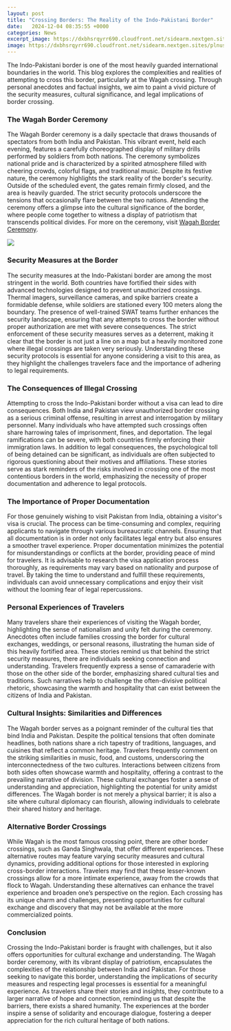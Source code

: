 ```yaml
---
layout: post
title: "Crossing Borders: The Reality of the Indo-Pakistani Border"
date:   2024-12-04 08:35:55 +0000
categories: News
excerpt_image: https://dxbhsrqyrr690.cloudfront.net/sidearm.nextgen.sites/plnusealions.com/images/responsive_2023/default_image.png
image: https://dxbhsrqyrr690.cloudfront.net/sidearm.nextgen.sites/plnusealions.com/images/responsive_2023/default_image.png
---
```


The Indo-Pakistani border is one of the most heavily guarded international boundaries in the world. This blog explores the complexities and realities of attempting to cross this border, particularly at the Wagah crossing. Through personal anecdotes and factual insights, we aim to paint a vivid picture of the security measures, cultural significance, and legal implications of border crossing.
### The Wagah Border Ceremony
The Wagah Border ceremony is a daily spectacle that draws thousands of spectators from both India and Pakistan. This vibrant event, held each evening, features a carefully choreographed display of military drills performed by soldiers from both nations. The ceremony symbolizes national pride and is characterized by a spirited atmosphere filled with cheering crowds, colorful flags, and traditional music. 
Despite its festive nature, the ceremony highlights the stark reality of the border's security. Outside of the scheduled event, the gates remain firmly closed, and the area is heavily guarded. The strict security protocols underscore the tensions that occasionally flare between the two nations. Attending the ceremony offers a glimpse into the cultural significance of the border, where people come together to witness a display of patriotism that transcends political divides. 
For more on the ceremony, visit [Wagah Border Ceremony](https://more.io.vn/en/Wagah).

![](https://dxbhsrqyrr690.cloudfront.net/sidearm.nextgen.sites/plnusealions.com/images/responsive_2023/default_image.png)
### Security Measures at the Border
The security measures at the Indo-Pakistani border are among the most stringent in the world. Both countries have fortified their sides with advanced technologies designed to prevent unauthorized crossings. Thermal imagers, surveillance cameras, and spike barriers create a formidable defense, while soldiers are stationed every 100 meters along the boundary. 
The presence of well-trained SWAT teams further enhances the security landscape, ensuring that any attempts to cross the border without proper authorization are met with severe consequences. The strict enforcement of these security measures serves as a deterrent, making it clear that the border is not just a line on a map but a heavily monitored zone where illegal crossings are taken very seriously. 
Understanding these security protocols is essential for anyone considering a visit to this area, as they highlight the challenges travelers face and the importance of adhering to legal requirements.
### The Consequences of Illegal Crossing
Attempting to cross the Indo-Pakistani border without a visa can lead to dire consequences. Both India and Pakistan view unauthorized border crossing as a serious criminal offense, resulting in arrest and interrogation by military personnel. Many individuals who have attempted such crossings often share harrowing tales of imprisonment, fines, and deportation. 
The legal ramifications can be severe, with both countries firmly enforcing their immigration laws. In addition to legal consequences, the psychological toll of being detained can be significant, as individuals are often subjected to rigorous questioning about their motives and affiliations. These stories serve as stark reminders of the risks involved in crossing one of the most contentious borders in the world, emphasizing the necessity of proper documentation and adherence to legal protocols.
### The Importance of Proper Documentation
For those genuinely wishing to visit Pakistan from India, obtaining a visitor's visa is crucial. The process can be time-consuming and complex, requiring applicants to navigate through various bureaucratic channels. Ensuring that all documentation is in order not only facilitates legal entry but also ensures a smoother travel experience. 
Proper documentation minimizes the potential for misunderstandings or conflicts at the border, providing peace of mind for travelers. It is advisable to research the visa application process thoroughly, as requirements may vary based on nationality and purpose of travel. By taking the time to understand and fulfill these requirements, individuals can avoid unnecessary complications and enjoy their visit without the looming fear of legal repercussions.
### Personal Experiences of Travelers
Many travelers share their experiences of visiting the Wagah border, highlighting the sense of nationalism and unity felt during the ceremony. Anecdotes often include families crossing the border for cultural exchanges, weddings, or personal reasons, illustrating the human side of this heavily fortified area. 
These stories remind us that behind the strict security measures, there are individuals seeking connection and understanding. Travelers frequently express a sense of camaraderie with those on the other side of the border, emphasizing shared cultural ties and traditions. Such narratives help to challenge the often-divisive political rhetoric, showcasing the warmth and hospitality that can exist between the citizens of India and Pakistan.
### Cultural Insights: Similarities and Differences
The Wagah border serves as a poignant reminder of the cultural ties that bind India and Pakistan. Despite the political tensions that often dominate headlines, both nations share a rich tapestry of traditions, languages, and cuisines that reflect a common heritage. Travelers frequently comment on the striking similarities in music, food, and customs, underscoring the interconnectedness of the two cultures.
Interactions between citizens from both sides often showcase warmth and hospitality, offering a contrast to the prevailing narrative of division. These cultural exchanges foster a sense of understanding and appreciation, highlighting the potential for unity amidst differences. The Wagah border is not merely a physical barrier; it is also a site where cultural diplomacy can flourish, allowing individuals to celebrate their shared history and heritage.
### Alternative Border Crossings
While Wagah is the most famous crossing point, there are other border crossings, such as Ganda Singhwala, that offer different experiences. These alternative routes may feature varying security measures and cultural dynamics, providing additional options for those interested in exploring cross-border interactions. 
Travelers may find that these lesser-known crossings allow for a more intimate experience, away from the crowds that flock to Wagah. Understanding these alternatives can enhance the travel experience and broaden one’s perspective on the region. Each crossing has its unique charm and challenges, presenting opportunities for cultural exchange and discovery that may not be available at the more commercialized points.
### Conclusion
Crossing the Indo-Pakistani border is fraught with challenges, but it also offers opportunities for cultural exchange and understanding. The Wagah border ceremony, with its vibrant display of patriotism, encapsulates the complexities of the relationship between India and Pakistan. For those seeking to navigate this border, understanding the implications of security measures and respecting legal processes is essential for a meaningful experience.
As travelers share their stories and insights, they contribute to a larger narrative of hope and connection, reminding us that despite the barriers, there exists a shared humanity. The experiences at the border inspire a sense of solidarity and encourage dialogue, fostering a deeper appreciation for the rich cultural heritage of both nations.